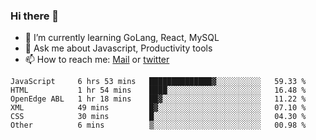 ### Hi there 👋

- 🌱 I’m currently learning GoLang, React, MySQL
- 💬 Ask me about Javascript, Productivity tools 
- 📫 How to reach me: [Mail](mailto:kvaishak47@gmail.com) or [twitter](https://twitter.com/kvaish4k)

<!--START_SECTION:waka-->

```text
JavaScript     6 hrs 53 mins   ██████████████▓░░░░░░░░░░   59.33 %
HTML           1 hr 54 mins    ████░░░░░░░░░░░░░░░░░░░░░   16.48 %
OpenEdge ABL   1 hr 18 mins    ██▓░░░░░░░░░░░░░░░░░░░░░░   11.22 %
XML            49 mins         █▓░░░░░░░░░░░░░░░░░░░░░░░   07.10 %
CSS            30 mins         █░░░░░░░░░░░░░░░░░░░░░░░░   04.30 %
Other          6 mins          ▒░░░░░░░░░░░░░░░░░░░░░░░░   00.98 %
```

<!--END_SECTION:waka-->
